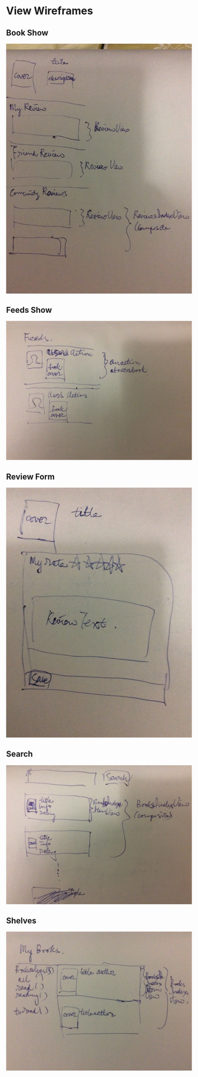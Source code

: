 # View Wireframes

## Book Show
![book-show]

## Feeds Show
![feeds-index]

## Review Form
![review-form]

## Search
![search]

## Shelves
![shelves]

[book-show]: ./wireframes/book_show.jpg
[feeds-index]: ./wireframes/feeds_index.jpg
[review-form]: ./wireframes/review_form.jpg
[search]: ./wireframes/search.jpg
[shelves]: ./wireframes/shelves.jpg
